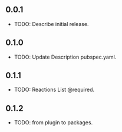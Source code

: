 ## 0.0.1

* TODO: Describe initial release.

## 0.1.0

* TODO: Update Description pubspec.yaml.

## 0.1.1

* TODO: Reactions List @required.

## 0.1.2

* TODO: from plugin to packages.